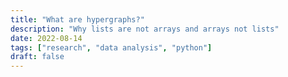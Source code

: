 ```yaml
---
title: "What are hypergraphs?"
description: "Why lists are not arrays and arrays not lists"
date: 2022-08-14
tags: ["research", "data analysis", "python"]
draft: false
---
```


